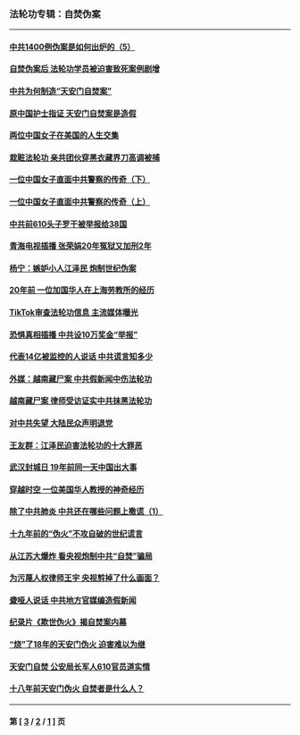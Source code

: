 ### 法轮功专辑：自焚伪案
---
#### [中共1400例伪案是如何出炉的（5）](../../pages/nf5562/n13226831.md?12290430) 
#### [自焚伪案后 法轮功学员被迫害致死案例剧增](../../pages/nf5562/n13190600.md?12290430) 
#### [中共为何制造“天安门自焚案”](../../pages/nf5562/n13183270.md?12290430) 
#### [原中国护士指证 天安门自焚案是造假](../../pages/nf5562/n13172289.md?12290430) 
#### [两位中国女子在美国的人生交集](../../pages/nf5562/n13156138.md?12290430) 
#### [栽赃法轮功 亲共团伙穿黑衣藏界刀高调被捕](../../pages/nf5562/n13073780.md?12290430) 
#### [一位中国女子直面中共警察的传奇（下）](../../pages/nf5562/n12989706.md?12290430) 
#### [一位中国女子直面中共警察的传奇（上）](../../pages/nf5562/n12985072.md?12290430) 
#### [中共前610头子罗干被举报给38国](../../pages/nf5562/n12975419.md?12290430) 
#### [青海电视插播 张荣娟20年冤狱又加刑2年](../../pages/nf5562/n12738166.md?12290430) 
#### [杨宁：嫉妒小人江泽民 炮制世纪伪案](../../pages/nf5562/n12724108.md?12290430) 
#### [20年前 一位加国华人在上海劳教所的经历](../../pages/nf5562/n12707932.md?12290430) 
#### [TikTok审查法轮功信息 主流媒体曝光](../../pages/nf5562/n12362336.md?12290430) 
#### [恐惧真相插播 中共设10万奖金“举报”](../../pages/nf5562/n12306396.md?12290430) 
#### [代表14亿被监控的人说话 中共谎言知多少](../../pages/nf5562/n12297484.md?12290430) 
#### [外媒：越南藏尸案 中共假新闻中伤法轮功](../../pages/nf5562/n12264411.md?12290430) 
#### [越南藏尸案 律师受访证实中共抹黑法轮功](../../pages/nf5562/n12261878.md?12290430) 
#### [对中共失望 大陆民众声明退党](../../pages/nf5562/n12187315.md?12290430) 
#### [王友群：江泽民迫害法轮功的十大罪恶](../../pages/nf5562/n12169074.md?12290430) 
#### [武汉封城日 19年前同一天中国出大事](../../pages/nf5562/n12150901.md?12290430) 
#### [穿越时空  一位美国华人教授的神奇经历](../../pages/nf5562/n12097460.md?12290430) 
#### [除了中共肺炎 中共还在哪些问题上撒谎（1）](../../pages/nf5562/n11955770.md?12290430) 
#### [十九年前的“伪火”不攻自破的世纪谎言](../../pages/nf5562/n11813238.md?12290430) 
#### [从江苏大爆炸 看央视炮制中共“自焚”骗局](../../pages/nf5562/n11140275.md?12290430) 
#### [为污蔑人权律师王宇 央视剪掉了什么画面？](../../pages/nf5562/n11130142.md?12290430) 
#### [聋哑人说话 中共地方官媒编造假新闻](../../pages/nf5562/n11006067.md?12290430) 
#### [纪录片《欺世伪火》揭自焚案内幕](../../pages/nf5562/n11002664.md?12290430) 
#### [“烧”了18年的天安门伪火 迫害难以为继](../../pages/nf5562/n10996660.md?12290430) 
#### [天安门自焚 公安局长军人610官员道实情](../../pages/nf5562/n10997098.md?12290430) 
#### [十八年前天安门伪火 自焚者是什么人？](../../pages/nf5562/n10996556.md?12290430) 

---
#### 第 [ [3](./3.md?12290430) / [2](./2.md?12290430) / [1](./1.md?12290430) ] 页
